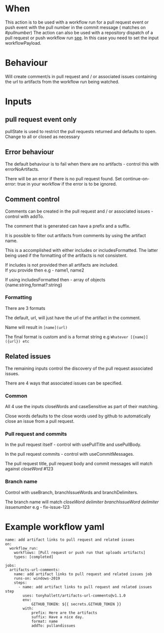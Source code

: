 # When
This action is to be used with a workflow run for a pull request event or push event with the pull number in the
commit message ( matches on #*pullnumber*)
The action can also be used with a repository dispatch of a pull request or push workflow run [see](https://github.com/tonyhallett/workflow-run-conclusion-dispatch-action).  In this case you need to set the input workflowPayload.

# Behaviour
Will create comment/s in pull request and / or associated issues containing the url to artifacts from the workflow run being watched.

# Inputs
## pull request event only
pullState is used to restrict the pull requests returned and defaults to open.  Change to all or closed as necessary

## Error behaviour

The default behaviour is to fail when there are no artifacts - control this with errorNoArtifacts.

There will be an error if there is no pull request found.
Set continue-on-error: true in your workflow if the error is to be ignored.
## Comment control

Comments can be created in the pull request and / or associated issues - control with addTo.

The comment that is generated can have a prefix and a suffix.

It is possible to filter out artifacts from comments by using the artifact name.

This is a accomplished with either includes or includesFormatted.  The latter being used if the formatting of the 
artifacts is not consistent.

If includes is not provided then all artifacts are included.  
If you provide then e.g - name1, name2

If using includesFormatted then - array of objects {name:string,format?:string}

### Formatting

There are 3 formats

The default, url, will just have the url of the artifact in the comment. 

Name will result in `[name](url)`

The final format is custom and is a format string e.g `Whatever [{name}]({url}) etc`


## Related issues

The remaining inputs control the discovery of the pull request associated issues.

There are 4 ways that associated issues can be specified.
### Common

All 4 use the inputs closeWords and caseSensitive as part of their matching.  

Close words defaults to the close words used by github to automatically close an issue from a pull request.
### Pull request and commits

In the pull request itself - control with usePullTitle and usePullBody.

In the pull request commits - control with useCommitMessages.

The pull request title, pull request body and commit messages will match against *closeWord* #123

### Branch name

Control with useBranch, branchIssueWords and branchDelimiters.


The branch name will match *closeWord* *delimiter* *branchIssueWord* *delimiter* *issuenumber* e.g - fix-issue-123



# Example workflow yaml
```
name: add artifact links to pull request and related issues
on:
  workflow_run:
    workflows: [Pull request or push run that uploads artifacts]
    types: [completed]

jobs:
  artifacts-url-comments:
    name: add artifact links to pull request and related issues job
    runs-on: windows-2019
    steps:
      - name: add artifact links to pull request and related issues step
        uses: tonyhallett/artifacts-url-comments@v1.1.0
        env:
            GITHUB_TOKEN: ${{ secrets.GITHUB_TOKEN }}
        with:
            prefix: Here are the artifacts 
            suffix: Have a nice day.
            format: name
            addTo: pullandissues
```
      

